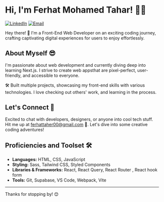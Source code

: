 # Hi, I'm Ferhat Mohamed Tahar! 👋🙂

[![LinkedIn](https://img.shields.io/badge/LinkedIn-Profile-blue)](https://www.linkedin.com/in/ferhat-mohamed-tahar-839672267/)  [![Email](https://img.shields.io/badge/Email-Contact-blue)](mailto:ferhattaher00@gmail.com)

Hey there! 🚀 I'm a Front-End Web Developer on an exciting coding journey, crafting captivating digital experiences for users to enjoy effortlessly.

## About Myself 😎

I'm passionate about web development and currently diving deep into learning Next.js. I strive to create web appsthat are pixel-perfect, user-friendly, and accessible to everyone.

🛠️ Built multiple projects, showcasing my front-end skills with various technologies. I love checking out others' work, and learning in the process.

## Let's Connect 🤝

Excited to chat with developers, designers, or anyone into cool tech stuff. Hit me up at ferhattaher00@gmail.com 💌. Let's dive into some creative coding adventures!

## Proficiencies and Toolset 🛠️

- **Languages:** HTML, CSS, JavaScript
- **Styling:** Sass, Tailwind CSS, Styled Components
- **Libraries & Frameworks:** React, React Query, React Router , React hook form 
- **Tools:** Git, Supabase, VS Code, Webpack, Vite

---

Thanks for stopping by! 😊
